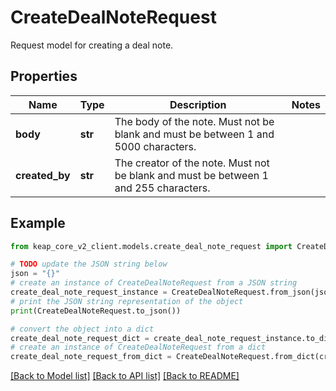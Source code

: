 # CreateDealNoteRequest

Request model for creating a deal note.

## Properties

Name | Type | Description | Notes
------------ | ------------- | ------------- | -------------
**body** | **str** | The body of the note. Must not be blank and must be between 1 and 5000 characters. | 
**created_by** | **str** | The creator of the note. Must not be blank and must be between 1 and 255 characters. | 

## Example

```python
from keap_core_v2_client.models.create_deal_note_request import CreateDealNoteRequest

# TODO update the JSON string below
json = "{}"
# create an instance of CreateDealNoteRequest from a JSON string
create_deal_note_request_instance = CreateDealNoteRequest.from_json(json)
# print the JSON string representation of the object
print(CreateDealNoteRequest.to_json())

# convert the object into a dict
create_deal_note_request_dict = create_deal_note_request_instance.to_dict()
# create an instance of CreateDealNoteRequest from a dict
create_deal_note_request_from_dict = CreateDealNoteRequest.from_dict(create_deal_note_request_dict)
```
[[Back to Model list]](../README.md#documentation-for-models) [[Back to API list]](../README.md#documentation-for-api-endpoints) [[Back to README]](../README.md)


